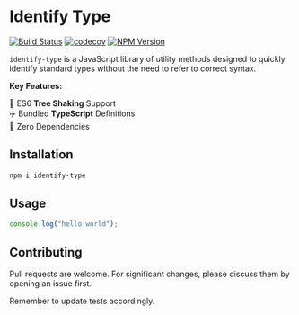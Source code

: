 # Identify Type

[![Build Status](https://github.com/Michael77/identify-type/actions/workflows/node.js.yml/badge.svg?branch=master)](https://github.com/Michael77/identify-type/actions?query=branch%3Amaster)
[![codecov](https://codecov.io/gh/Michael77/identify-type/branch/master/graph/badge.svg)](https://codecov.io/gh/Michael77/identify-type)
[![NPM Version](https://img.shields.io/npm/v/identify-type)](https://www.npmjs.com/package/identify-type)

`identify-type` is a JavaScript library of utility methods designed to quickly identify standard types without the need to refer to correct syntax.

**Key Features:**

🌲 ES6 **Tree Shaking** Support  
✈️ Bundled **TypeScript** Definitions  
🫙 Zero Dependencies

## Installation

```bash
npm i identify-type
```

## Usage

```javascript
console.log("hello world");
```

## Contributing

Pull requests are welcome. For significant changes, please discuss them by opening an issue first.

Remember to update tests accordingly.
